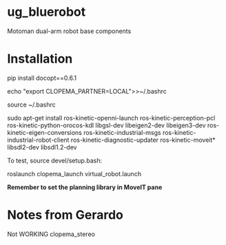 # ug_bluerobot
Motoman dual-arm robot base components

# Installation

pip install docopt==0.6.1

echo "export CLOPEMA_PARTNER=LOCAL">>~/.bashrc

source ~/.bashrc

sudo apt-get install ros-kinetic-openni-launch ros-kinetic-perception-pcl ros-kinetic-python-orocos-kdl libgsl-dev libeigen2-dev libeigen3-dev ros-kinetic-eigen-conversions ros-kinetic-industrial-msgs ros-kinetic-industrial-robot-client ros-kinetic-diagnostic-updater ros-kinetic-moveit* libsdl2-dev libsdl1.2-dev

To test, source devel/setup.bash:

roslaunch clopema_launch virtual_robot.launch

**Remember to set the planning library in MoveIT pane**

# Notes from Gerardo

Not WORKING
clopema_stereo
